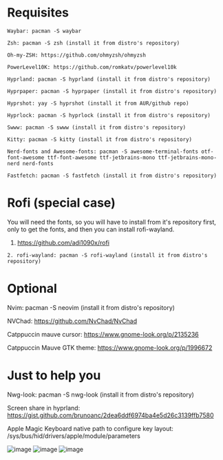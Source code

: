 # Requisites
```
Waybar: pacman -S waybar
```
```
Zsh: pacman -S zsh (install it from distro's repository)
```
```
Oh-my-ZSH: https://github.com/ohmyzsh/ohmyzsh
```
```
PowerLevel10K: https://github.com/romkatv/powerlevel10k
```
```
Hyprland: pacman -S hyprland (install it from distro's repository)
```
```
Hyprpaper: pacman -S hyprpaper (install it from distro's repository)
```
```
Hyprshot: yay -S hyprshot (install it from AUR/github repo)
```
```
Hyprlock: pacman -S hyprlock (install it from distro's repository)
```
```
Swww: pacman -S swww (install it from distro's repository)
```
```
Kitty: pacman -S kitty (install it from distro's repository)
```
```
Nerd-fonts and Awesome-fonts: pacman -S awesome-terminal-fonts otf-font-awesome ttf-font-awesome ttf-jetbrains-mono ttf-jetbrains-mono-nerd nerd-fonts
```
```
Fastfetch: pacman -S fastfetch (install it from distro's repository)
```

# Rofi (special case)

  You will need the fonts, so you will have to install from it's repository first, only to get the fonts, and then you can install rofi-wayland.
  
  1. https://github.com/adi1090x/rofi
  ```
  2. rofi-wayland: pacman -S rofi-wayland (install it from distro's repository)
  ```

# Optional

Nvim: pacman -S neovim (install it from distro's repository)

NVChad: https://github.com/NvChad/NvChad

Catppuccin mauve cursor: https://www.gnome-look.org/p/2135236

Catppuccin Mauve GTK theme: https://www.gnome-look.org/p/1996672


# Just to help you

Nwg-look: pacman -S nwg-look (install it from distro's repository)

Screen share in hyprland: https://gist.github.com/brunoanc/2dea6ddf6974ba4e5d26c3139ffb7580

Apple Magic Keyboard native path to configure key layout: /sys/bus/hid/drivers/apple/module/parameters

![image](https://github.com/user-attachments/assets/d4ac6d65-5833-49ee-a219-f376a1a48c2c)
![image](https://github.com/user-attachments/assets/79315b81-b610-48bf-8167-8356a0dac238)
![image](https://github.com/user-attachments/assets/662e0e54-a2f4-478f-b2b7-153e1528f0ad)








